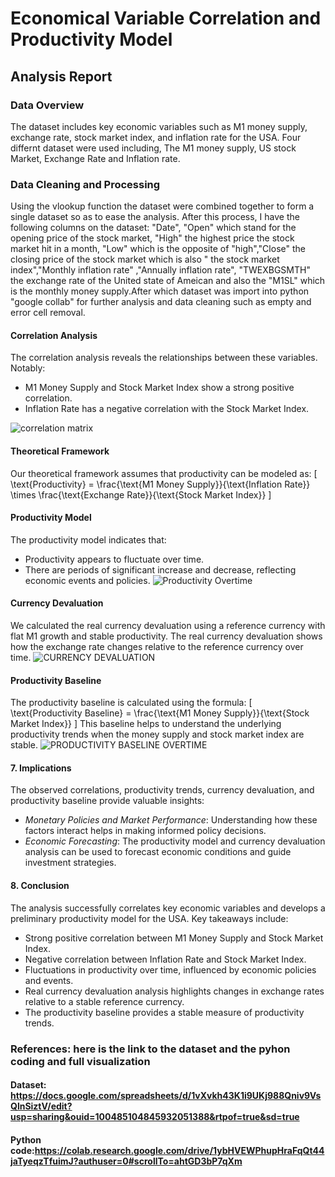 # Economical Variable Correlation and Productivity Model
## Analysis Report

### Data Overview
The dataset includes key economic variables such as M1 money supply, exchange rate, stock market index, and inflation rate for the USA. Four differnt dataset were used including, The M1 money supply, US stock Market, Exchange Rate and Inflation rate.

### Data Cleaning and Processing
Using the vlookup function the dataset were combined together to form a single dataset so as to ease the analysis. After this process, I have the following columns on the dataset: "Date", "Open" which stand for the opening price of the stock market, "High" the highest price the stock market hit in a month, "Low" which is the opposite of "high","Close" the closing price of the stock market which is also " the stock market index","Monthly inflation rate" ,"Annually inflation rate", "TWEXBGSMTH" the exchange rate of the United state of Ameican and also the "M1SL" which is the monthly money supply.After which dataset was import into python "google collab" for further analysis and data cleaning such as empty and error cell removal.

#### Correlation Analysis
The correlation analysis reveals the relationships between these variables. Notably:
- M1 Money Supply and Stock Market Index show a strong positive correlation.
- Inflation Rate has a negative correlation with the Stock Market Index.

![correlation matrix](https://github.com/user-attachments/assets/23694672-8504-4453-99c4-75a84a530bfc)

#### Theoretical Framework
Our theoretical framework assumes that productivity can be modeled as:
\[ \text{Productivity} = \frac{\text{M1 Money Supply}}{\text{Inflation Rate}} \times \frac{\text{Exchange Rate}}{\text{Stock Market Index}} \]

#### Productivity Model
The productivity model indicates that:
- Productivity appears to fluctuate over time.
- There are periods of significant increase and decrease, reflecting economic events and policies.
![Productivity Overtime](https://github.com/user-attachments/assets/6bf736d6-5271-4eeb-988a-22a12ef8c8e0)

#### Currency Devaluation
We calculated the real currency devaluation using a reference currency with flat M1 growth and stable productivity. The real currency devaluation shows how the exchange rate changes relative to the reference currency over time.
![CURRENCY DEVALUATION](https://github.com/user-attachments/assets/aeffc152-5162-46b1-be4b-152fe192b54d)

#### Productivity Baseline
The productivity baseline is calculated using the formula:
\[ \text{Productivity Baseline} = \frac{\text{M1 Money Supply}}{\text{Stock Market Index}} \]
This baseline helps to understand the underlying productivity trends when the money supply and stock market index are stable.
![PRODUCTIVITY BASELINE OVERTIME](https://github.com/user-attachments/assets/700de8bd-abc0-42f6-8eef-514e103d7db6)

#### 7. Implications

The observed correlations, productivity trends, currency devaluation, and productivity baseline provide valuable insights:
- *Monetary Policies and Market Performance*: Understanding how these factors interact helps in making informed policy decisions.
- *Economic Forecasting*: The productivity model and currency devaluation analysis can be used to forecast economic conditions and guide investment strategies.

#### 8. Conclusion

The analysis successfully correlates key economic variables and develops a preliminary productivity model for the USA. Key takeaways include:
- Strong positive correlation between M1 Money Supply and Stock Market Index.
- Negative correlation between Inflation Rate and Stock Market Index.
- Fluctuations in productivity over time, influenced by economic policies and events.
- Real currency devaluation analysis highlights changes in exchange rates relative to a stable reference currency.
- The productivity baseline provides a stable measure of productivity trends.
### References: here is the link to the dataset and the pyhon coding and full visualization
#### Dataset: https://docs.google.com/spreadsheets/d/1vXvkh43K1i9UKj988Qniv9VsQlnSiztV/edit?usp=sharing&ouid=100485104845932051388&rtpof=true&sd=true
#### Python code:https://colab.research.google.com/drive/1ybHVEWPhupHraFqQt44jaTyeqzTfuimJ?authuser=0#scrollTo=ahtGD3bP7qXm

